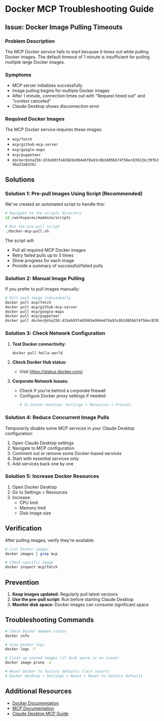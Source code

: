 # Docker MCP Troubleshooting Guide

## Issue: Docker Image Pulling Timeouts

### Problem Description
The MCP Docker service fails to start because it times out while pulling Docker images. The default timeout of 1 minute is insufficient for pulling multiple large Docker images.

### Symptoms
- MCP server initializes successfully
- Image pulling begins for multiple Docker images
- After 1 minute, connection times out with "Request timed out" and "context canceled"
- Claude Desktop shows disconnection error

### Required Docker Images
The MCP Docker service requires these images:
- `mcp/fetch`
- `mcp/github-mcp-server`
- `mcp/google-maps`
- `mcp/puppeteer`
- `docker@sha256:d33eb93fe02683e984e6f8a93c0b3d85bb74f56ec83922bc39fb34ba23ab42bc`

## Solutions

### Solution 1: Pre-pull Images Using Script (Recommended)

We've created an automated script to handle this:

```bash
# Navigate to the scripts directory
cd /workspaces/madanzo/scripts

# Run the pre-pull script
./docker-mcp-pull.sh
```

The script will:
- Pull all required MCP Docker images
- Retry failed pulls up to 3 times
- Show progress for each image
- Provide a summary of successful/failed pulls

### Solution 2: Manual Image Pulling

If you prefer to pull images manually:

```bash
# Pull each image individually
docker pull mcp/fetch
docker pull mcp/github-mcp-server
docker pull mcp/google-maps
docker pull mcp/puppeteer
docker pull docker@sha256:d33eb93fe02683e984e6f8a93c0b3d85bb74f56ec83922bc39fb34ba23ab42bc
```

### Solution 3: Check Network Configuration

1. **Test Docker connectivity:**
   ```bash
   docker pull hello-world
   ```

2. **Check Docker Hub status:**
   - Visit https://status.docker.com/

3. **Corporate Network Issues:**
   - Check if you're behind a corporate firewall
   - Configure Docker proxy settings if needed:
     ```bash
     # In Docker Desktop: Settings > Resources > Proxies
     ```

### Solution 4: Reduce Concurrent Image Pulls

Temporarily disable some MCP services in your Claude Desktop configuration:

1. Open Claude Desktop settings
2. Navigate to MCP configuration
3. Comment out or remove some Docker-based services
4. Start with essential services only
5. Add services back one by one

### Solution 5: Increase Docker Resources

1. Open Docker Desktop
2. Go to Settings > Resources
3. Increase:
   - CPU limit
   - Memory limit
   - Disk image size

## Verification

After pulling images, verify they're available:

```bash
# List Docker images
docker images | grep mcp

# Check specific image
docker inspect mcp/fetch
```

## Prevention

1. **Keep images updated:** Regularly pull latest versions
2. **Use the pre-pull script:** Run before starting Claude Desktop
3. **Monitor disk space:** Docker images can consume significant space

## Troubleshooting Commands

```bash
# Check Docker daemon status
docker info

# View Docker logs
docker logs -f

# Clean up unused images (if disk space is an issue)
docker image prune -a

# Reset Docker to factory defaults (last resort)
# Docker Desktop > Settings > Reset > Reset to factory defaults
```

## Additional Resources

- [Docker Documentation](https://docs.docker.com/)
- [MCP Documentation](https://github.com/modelcontextprotocol)
- [Claude Desktop MCP Guide](https://docs.anthropic.com/claude/docs/mcp)